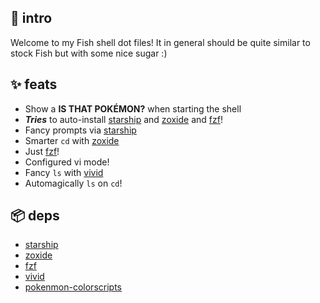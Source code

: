 ## 👋 intro

Welcome to my Fish shell dot files!
It in general should be quite similar to stock Fish but with some nice sugar :)

## ✨ feats

- Show a **IS THAT POKÉMON?** when starting the shell
- **_Tries_** to auto-install [starship](https://starship.rs) and [zoxide](https://ajeetdsouza/zoxide) and [fzf](https://github.com/junegunn/fzf)!
- Fancy prompts via [starship](https://starship.rs)
- Smarter `cd` with [zoxide](https://ajeetdsouza/zoxide)
- Just [fzf](https://github.com/junegunn/fzf)!
- Configured vi mode!
- Fancy `ls` with [vivid](sharkdp/vivid)
- Automagically `ls` on `cd`!

## 📦 deps

- [starship](https://starship.rs)
- [zoxide](https://ajeetdsouza/zoxide)
- [fzf](https://github.com/junegunn/fzf)
- [vivid](https://github.com/sharkdp/vivid)
- [pokenmon-colorscripts](https://aur.archlinux.org/packages/pokemon-colorscripts-git)

